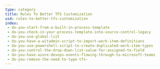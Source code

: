 ```yaml
---
type: category
title: Rules To Better TFS Customization
uid: rules-to-better-tfs-customization
index:
 - do-you-start-from-a-built-in-process-template
 - do-you-check-in-your-process-template-into-source-control-legacy
 - do-you-use-global-list
 - do-you-have-a-witadmin-script-to-import-work-item-definitions
 - do-you-use-powershell-script-to-create-duplicated-work-item-types
 - do-you-control-the-drop-down-list-value-for-assigned-to-field
 - do-you-have-azure-devops-events-flowing-through-to-microsoft-teams
 - do-you-remove-the-need-to-type-tfs-
---
```




